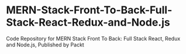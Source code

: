 # MERN-Stack-Front-To-Back-Full-Stack-React-Redux-and-Node.js
Code Repository for MERN Stack Front To Back: Full Stack React, Redux and Node.js, Published by Packt
